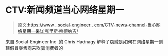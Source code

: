 # CTV:新闻频道当心网络星期一

> 原文:[https://www . social-engineer . com/CTV-news-channel-当心网络星期一采访克里斯·哈德纳吉/](https://www.social-engineer.com/ctv-news-channel-beware-of-cyber-monday-an-interview-with-chris-hadnagy/)

来自 Social-Engineer Inc .的 Chris Hadnagy 解释了窃贼是如何在网络星期一创建假冒零售商来欺骗消费者的